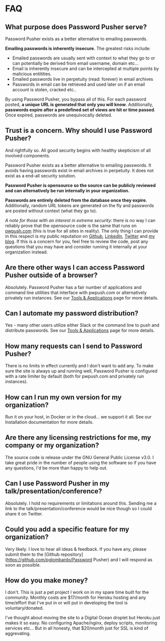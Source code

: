 # FAQ

## What purpose does Password Pusher serve?

Password Pusher exists as a better alternative to emailing passwords.

**Emailing passwords is inherently insecure.** The greatest risks include:

* Emailed passwords are usually sent with context to what they go to or can potentially be derived from email username, domain etc...
* Email is inherently insecure and can be intercepted at multiple points by malicious entitities.
* Emailed passwords live in perpetuity (read: forever) in email archives
* Passwords in email can be retrieved and used later on if an email account is stolen, cracked etc..

By using Password Pusher, you bypass all of this. For each password posted, **a unique URL is generated that only you will know**. Additionally, **passwords expire after a predefined set of views are hit or time passed**. Once expired, passwords are unequivocally deleted.

## Trust is a concern. Why should I use Password Pusher?

And rightfully so. All good security begins with healthy skepticism of all involved components.

Password Pusher exists as a better alternative to emailing passwords. It avoids having passwords exist in email archives in perpetuity. It does not exist as a end-all security solution.

**Password Pusher is opensource so the source can be publicly reviewed and can alternatively be run internally in your organization.**

**Passwords are entirely deleted from the database once they expire.** Additionally, random URL tokens are generated on the fly and passwords are posted without context (what they go to).

*A note for those with an interest in extreme security:* there is no way I can reliably prove that the opensource code is the same that runs on [pwpush.com](https://pwpush.com/) (this is true for all sites in reality). The only thing I can provide in this respect is my public reputation on [Github](https://github.com/pglombardo), [LinkedIn](https://www.linkedin.com/in/peterlombardo/), [Twitter](https://twitter.com/pglombardo) and [my blog](https://the0x00.dev). If this is a concern for you, feel free to review the code, post any questions that you may have and consider running it internally at your organization instead.

## Are there other ways I can access Password Pusher outside of a browser?

Absolutely.  Password Pusher has a fair number of applications and command line utilities that interface with pwpush.com or alternatively privately run instances.  See our [Tools & Applications](/pages/tools) page for more details.

## Can I automate my password distribution?

Yes - many other users utilize either Slack or the command line to push and distribute passwords.  See our [Tools & Applications](/pages/tools) page for more details.

## How many requests can I send to Password Pusher?

There is no limits in effect currently and I don't want to add any.  To make sure the site is always up and running well, Password Pusher is configured with a rate limiter by default (both for pwpush.com and privately run instances).

## How can I run my own version for my organization?

Run it on your host, in Docker or in the cloud... we support it all.  See our Installation documentation for more details.

## Are there any licensing restrictions for me, my company or my organization?

The source code is release under the GNU General Public License v3.0.  I take great pride in the number of people using the software so if you have any questions, I'd be more than happy to help out.

## Can I use Password Pusher in my talk/presentation/conference?

Absolutely.  I hold no requirements or limitations around this.  Sending me a link to the talk/presentation/conference would be nice though so I could share it on Twitter.



## Could you add a specific feature for my organization?

Very likely.  I love to hear all ideas & feedback. If you have any, please submit them to the [Github repository](https://github.com/pglombardo/Password Pusher) and I will respond as soon as possible.

## How do you make money?

I don't. This is just a pet project I work on in my spare time built for the community. Monthly costs are $17/month for Heroku hosting and any time/effort that I've put in or will put in developing the tool is voluntary/donated.

I've thought about moving the site to a Digital Ocean droplet but Heroku just makes it so easy. No configuring Apache/nginx, deploy scripts, monitoring services etc... But in all honesty, that $20/month just for SSL is kind of aggrevating.
